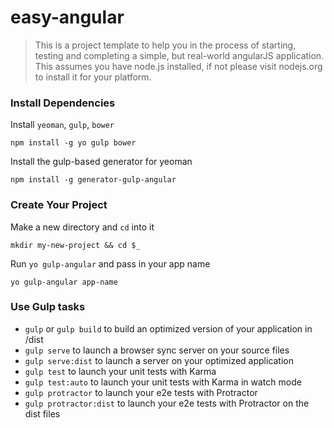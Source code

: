 # easy-angular

> This is a project template to help you in the process of starting, testing and completing a simple, but real-world angularJS application. This assumes you have node.js installed, if not please visit nodejs.org to install it for your platform.

### Install Dependencies

Install `yeoman`, `gulp`, `bower`
```
npm install -g yo gulp bower
```

Install the gulp-based generator for yeoman
```
npm install -g generator-gulp-angular
```

### Create Your Project

Make a new directory and `cd` into it
```
mkdir my-new-project && cd $_
```

Run `yo gulp-angular` and pass in your app name
```
yo gulp-angular app-name
```

### Use Gulp tasks

* `gulp` or `gulp build` to build an optimized version of your application in /dist
* `gulp serve` to launch a browser sync server on your source files
* `gulp serve:dist` to launch a server on your optimized application
* `gulp test` to launch your unit tests with Karma
* `gulp test:auto` to launch your unit tests with Karma in watch mode
* `gulp protractor` to launch your e2e tests with Protractor
* `gulp protractor:dist` to launch your e2e tests with Protractor on the dist files

